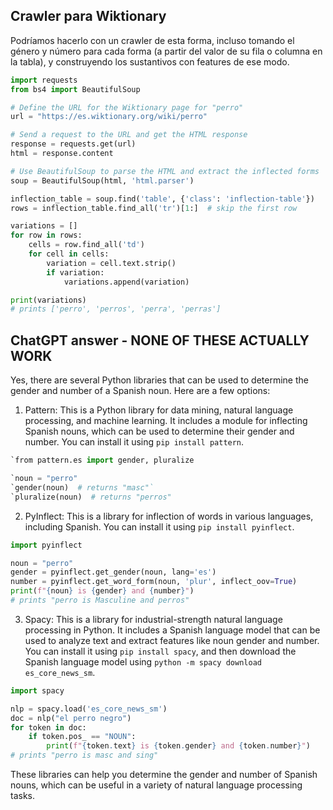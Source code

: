 ## Crawler para Wiktionary
Podríamos hacerlo con un crawler de esta forma, incluso tomando el género y número para cada forma (a partir del valor de su fila o columna en la tabla), y construyendo los sustantivos con features de ese modo. 
```python
import requests
from bs4 import BeautifulSoup

# Define the URL for the Wiktionary page for "perro"
url = "https://es.wiktionary.org/wiki/perro"

# Send a request to the URL and get the HTML response
response = requests.get(url)
html = response.content

# Use BeautifulSoup to parse the HTML and extract the inflected forms
soup = BeautifulSoup(html, 'html.parser')

inflection_table = soup.find('table', {'class': 'inflection-table'})
rows = inflection_table.find_all('tr')[1:]  # skip the first row

variations = []
for row in rows:
    cells = row.find_all('td')
    for cell in cells:
        variation = cell.text.strip()
        if variation:
            variations.append(variation)

print(variations)
# prints ['perro', 'perros', 'perra', 'perras']
```


## ChatGPT answer - NONE OF THESE ACTUALLY WORK
Yes, there are several Python libraries that can be used to determine the gender and number of a Spanish noun. Here are a few options:

1.  Pattern: This is a Python library for data mining, natural language processing, and machine learning. It includes a module for inflecting Spanish nouns, which can be used to determine their gender and number. You can install it using `pip install pattern`.

```python
`from pattern.es import gender, pluralize

`noun = "perro"
`gender(noun)  # returns "masc"`
`pluralize(noun)  # returns "perros"
```

2.  PyInflect: This is a library for inflection of words in various languages, including Spanish. You can install it using `pip install pyinflect`.


```python
import pyinflect

noun = "perro"
gender = pyinflect.get_gender(noun, lang='es')
number = pyinflect.get_word_form(noun, 'plur', inflect_oov=True)
print(f"{noun} is {gender} and {number}")
# prints "perro is Masculine and perros"
```

3.  Spacy: This is a library for industrial-strength natural language processing in Python. It includes a Spanish language model that can be used to analyze text and extract features like noun gender and number. You can install it using `pip install spacy`, and then download the Spanish language model using `python -m spacy download es_core_news_sm`.

```python
import spacy

nlp = spacy.load('es_core_news_sm')
doc = nlp("el perro negro")
for token in doc:
    if token.pos_ == "NOUN":
        print(f"{token.text} is {token.gender} and {token.number}")
# prints "perro is masc and sing"
```
These libraries can help you determine the gender and number of Spanish nouns, which can be useful in a variety of natural language processing tasks.